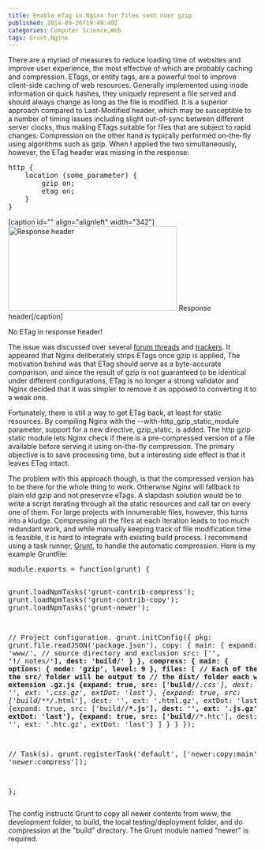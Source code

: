 ```yaml
---
title: Enable eTag in Nginx for files sent over gzip
published: 2014-09-26T19:49:40Z
categories: Computer Science,Web
tags: Grunt,Nginx
---
```


<p>There are a myriad of measures to reduce loading time of websites and improve user experience, the most effective of which are probably caching and compression. ETags, or entity tags, are a powerful tool to improve client-side caching of web resources. Generally implemented using inode information or quick hashes, they uniquely represent a file served and should always change as long as the file is modified. It is a superior approach compared to Last-Modified header, which may be susceptible to a number of timing issues including slight out-of-sync between different server clocks, thus making ETags suitable for files that are subject to rapid changes. Compression on the other hand is typically performed on-the-fly using algorithms such as gzip. When I applied the two simultaneously, however, the ETag header was missing in the response:<!--more--></p>
<pre class="lang:default decode:true">http {
    location (some_parameter) {
        gzip on;
        etag on;
    }
}</pre>
[caption id="" align="alignleft" width="342"]<img src="https://static.thinkingandcomputing.com/2014/09/response.png" alt="Response header" width="342" height="171" /> Response header[/caption]

<p>No ETag in response header!</p>
<p>The issue was discussed over several <a href="http://forum.nginx.org/read.php?2,240120,240127" target="_blank">forum threads</a> and <a href="http://code.google.com/p/phusion-passenger/issues/detail?id=903" target="_blank">trackers</a>. It appeared that Nginx deliberately strips ETags once gzip is applied, The motivation behind was that ETag should serve as a byte-accurate comparison, and since the result of gzip is not guaranteed to be identical under different configurations, ETag is no longer a strong validator and Nginx decided that it was simpler to remove it as opposed to converting it to a weak one.</p>
<p>Fortunately, there is still a way to get ETag back, at least for static resources. By compiling Nginx with the <span class="inlinecode">--with-http_gzip_static_module</span> parameter, support for a new directive, <span class="inlinecode">gzip_static</span>, is added. The http gzip static module lets Nginx check if there is a pre-compressed version of a file available before serving it using on-the-fly compression. The primary objective is to save processing time, but a interesting side effect is that it leaves ETag intact.</p>
<p>The problem with this approach though, is that the compressed version has to be there for the whole thing to work. Otherwise Nginx will fallback to plain old gzip and not preservce eTags. A slapdash solution would be to write a script iterating through all the static resources and call tar on every one of them. For large projects with innumerable files, however, this turns into a kludge. Compressing all the files at each iteration leads to too much redundant work, and while manually keeping track of file modification time is feasible, it is hard to integrate with existing build process. I recommend using a task runner, <a href="http://gruntjs.com/" target="_blank">Grunt</a>, to handle the automatic compression. Here is my example Gruntfile:</p>
<pre class="lang:default decode:true">module.exports = function(grunt) {

  grunt.loadNpmTasks('grunt-contrib-compress');
  grunt.loadNpmTasks('grunt-contrib-copy');
  grunt.loadNpmTasks('grunt-newer');
  
  // Project configuration.
  grunt.initConfig({
    pkg: grunt.file.readJSON('package.json'),
	copy: {
      main: {
        expand: true,
		cwd: 'www/',
		// source directory and exclusion
        src: ['**', '!**/_notes/**'],
        dest: 'build/'
      }
    },
    compress: {
      main: {
        options: {
          mode: 'gzip',
		  level: 9
        },
        files: [
          // Each of the files in the src/ folder will be output to
          // the dist/ folder each with the extension .gz.js
          {expand: true, src: ['build/**/*.css'], dest: '', ext: '.css.gz', extDot: 'last'},
		  {expand: true, src: ['build/**/*.html'], dest: '', ext: '.html.gz', extDot: 'last'},
		  {expand: true, src: ['build/**/*.js'], dest: '', ext: '.js.gz', extDot: 'last'},
		  {expand: true, src: ['build/**/*.htc'], dest: '', ext: '.htc.gz', extDot: 'last'}
        ]
      }
    }
  });

  // Task(s).
  grunt.registerTask('default', ['newer:copy:main', 'newer:compress']);

};
</pre>
<p>The config instructs Grunt to copy all newer contents from www, the development folder, to build, the local testing/deployment folder, and do compression at the "build" directory. The Grunt module named "newer" is required.</p>

